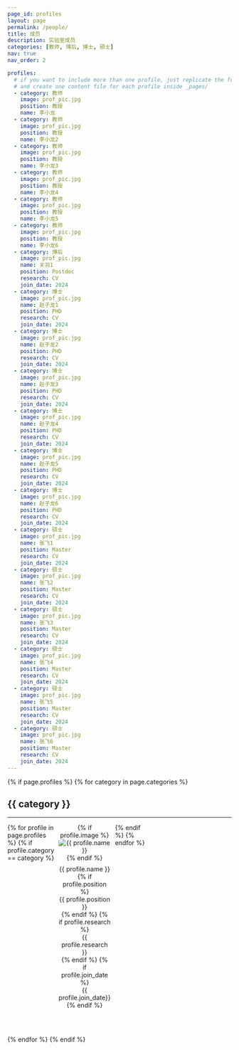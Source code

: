 ```yaml
---
page_id: profiles
layout: page
permalink: /people/
title: 成员
description: 实验室成员
categories: [教师, 博后, 博士, 硕士]
nav: true
nav_order: 2

profiles:
  # if you want to include more than one profile, just replicate the following block
  # and create one content file for each profile inside _pages/
  - category: 教师
    image: prof_pic.jpg
    position: 教授
    name: 李小龙
  - category: 教师
    image: prof_pic.jpg
    position: 教授
    name: 李小龙2
  - category: 教师
    image: prof_pic.jpg
    position: 教授
    name: 李小龙3
  - category: 教师
    image: prof_pic.jpg
    position: 教授
    name: 李小龙4
  - category: 教师
    image: prof_pic.jpg
    position: 教授
    name: 李小龙5
  - category: 教师
    image: prof_pic.jpg
    position: 教授
    name: 李小龙6
  - category: 博后
    image: prof_pic.jpg
    name: 关羽1
    position: Postdoc
    research: CV
    join_date: 2024
  - category: 博士
    image: prof_pic.jpg
    name: 赵子龙1
    position: PHD
    research: CV
    join_date: 2024
  - category: 博士
    image: prof_pic.jpg
    name: 赵子龙2
    position: PHD
    research: CV
    join_date: 2024
  - category: 博士
    image: prof_pic.jpg
    name: 赵子龙3
    position: PHD
    research: CV
    join_date: 2024
  - category: 博士
    image: prof_pic.jpg
    name: 赵子龙4
    position: PHD
    research: CV
    join_date: 2024
  - category: 博士
    image: prof_pic.jpg
    name: 赵子龙5
    position: PHD
    research: CV
    join_date: 2024
  - category: 博士
    image: prof_pic.jpg
    name: 赵子龙6
    position: PHD
    research: CV
    join_date: 2024
  - category: 硕士
    image: prof_pic.jpg
    name: 张飞1
    position: Master
    research: CV
    join_date: 2024
  - category: 硕士
    image: prof_pic.jpg
    name: 张飞2
    position: Master
    research: CV
    join_date: 2024
  - category: 硕士
    image: prof_pic.jpg
    name: 张飞3
    position: Master
    research: CV
    join_date: 2024
  - category: 硕士
    image: prof_pic.jpg
    name: 张飞4
    position: Master
    research: CV
    join_date: 2024
  - category: 硕士
    image: prof_pic.jpg
    name: 张飞5
    position: Master
    research: CV
    join_date: 2024
  - category: 硕士
    image: prof_pic.jpg
    name: 张飞6
    position: Master
    research: CV
    join_date: 2024
---
```


<style>
  .category-section {
    margin-bottom: 60px;
  }
  .profile-grid {
    display: grid;
    grid-template-columns: repeat(5, 1fr);
    gap: 10px;
  }
  .profile {
    text-align: center;
  }
  .profile img {
    max-width: 100%;
    height: auto;
    border-radius: 10%;
  }
  .profile-info {
    margin-top: 8px;
  }
</style>


<div class="post">
  <article>
    {% if page.profiles %}
      {% for category in page.categories %}
        <div class="category-section">
          <h2>{{ category }}</h2>
          <hr />
          <div class="profile-grid">
            {% for profile in page.profiles %}
              {% if profile.category == category %}
                <div class="profile">
                  {% if profile.image %}
                    <img src="/assets/img/{{ profile.image }}" alt="{{ profile.name }}">
                  {% endif %}
                  <div class="profile-info">
                    <div>{{ profile.name }}</div>
                    {% if profile.position %}
                        <div>{{ profile.position }}</div>
                    {% endif %}
                    {% if profile.research %}
                        <div>{{ profile.research }}</div>
                    {% endif %}
                    {% if profile.join_date %}
                        <div>{{ profile.join_date}}</div>
                    {% endif %}
                  </div>
                </div>
              {% endif %}
            {% endfor %}
          </div>
        </div>
      {% endfor %}
    {% endif %}
  </article>
</div>
